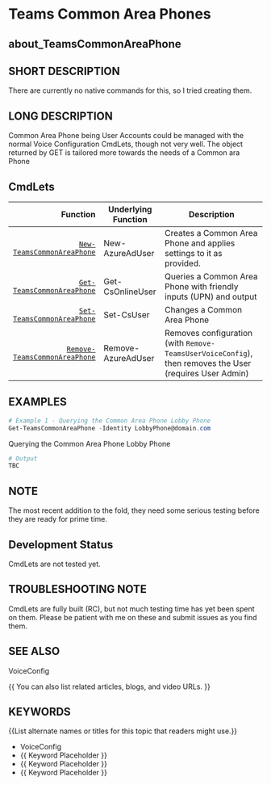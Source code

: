 ﻿# Teams Common Area Phones

## about_TeamsCommonAreaPhone

## SHORT DESCRIPTION

There are currently no native commands for this, so I tried creating them.

## LONG DESCRIPTION

Common Area Phone being User Accounts could be managed with the normal Voice Configuration CmdLets, though not very well. The object returned by GET is tailored more towards the needs of a Common ara Phone

## CmdLets

| Function                                                           | Underlying Function | Description                                                                                             |
| ------------------------------------------------------------------: | ------------------- | ------------------------------------------------------------------------------------------------------- |
| [`New-TeamsCommonAreaPhone`](../docs/New-TeamsCommonAreaPhone.md)       | New-AzureAdUser     | Creates a Common Area Phone and applies settings to it as provided.                                     |
| [`Get-TeamsCommonAreaPhone`](../docs/Get-TeamsCommonAreaPhone.md)       | Get-CsOnlineUser    | Queries a Common Area Phone with friendly inputs (UPN) and output                                       |
| [`Set-TeamsCommonAreaPhone`](../docs/Set-TeamsCommonAreaPhone.md)       | Set-CsUser          | Changes a Common Area Phone                                                                             |
| [`Remove-TeamsCommonAreaPhone`](../docs/Remove-TeamsCommonAreaPhone.md) | Remove-AzureAdUser  | Removes configuration (with `Remove-TeamsUserVoiceConfig`), then removes the User (requires User Admin) |

## EXAMPLES

````powershell
# Example 1 - Querying the Common Area Phone Lobby Phone
Get-TeamsCommonAreaPhone -Identity LobbyPhone@domain.com
````

Querying the Common Area Phone Lobby Phone

````powershell
# Output
TBC
````

## NOTE

The most recent addition to the fold, they need some serious testing before they are ready for prime time.

## Development Status

CmdLets are not tested yet.

## TROUBLESHOOTING NOTE

CmdLets are fully built (RC), but not much testing time has yet been spent on them. Please be patient with me on these and submit issues as you find them.

## SEE ALSO

VoiceConfig

{{ You can also list related articles, blogs, and video URLs. }}

## KEYWORDS

{{List alternate names or titles for this topic that readers might use.}}

- VoiceConfig
- {{ Keyword Placeholder }}
- {{ Keyword Placeholder }}
- {{ Keyword Placeholder }}
